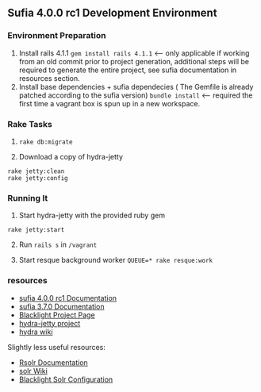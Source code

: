 ## Sufia 4.0.0 rc1 Development Environment

### Environment Preparation

1. Install rails 4.1.1 `gem install rails 4.1.1` <-- only applicable if working from an old commit prior to project generation, additional steps will be required to generate the entire project, see sufia documentation in resources section.
2. Install base dependencies + sufia dependecies ( The Gemfile is already patched according to the sufia version) `bundle install` <-- required the first time a vagrant box is spun up in a new workspace.

### Rake Tasks

1. `rake db:migrate`

2. Download a copy of hydra-jetty
```
rake jetty:clean
rake jetty:config
```

### Running It
1. Start hydra-jetty with the provided ruby gem
```
rake jetty:start
```

2. Run `rails s` in `/vagrant` 

3. Start resque background worker `QUEUE=* rake resque:work`

### resources
- [sufia 4.0.0 rc1 Documentation](https://github.com/projecthydra/sufia)
- [sufia 3.7.0 Documentation](http://rubydoc.info/gems/sufia/3.7.0/frames)
- [Blacklight Project Page](https://github.com/projectblacklight/blacklight)
- [hydra-jetty project](https://github.com/projecthydra/hydra-jetty)
- [hydra wiki](https://github.com/projecthydra/hydra/wiki)

Slightly less useful resources:  

- [Rsolr Documentation](https://github.com/rsolr/rsolr)
- [solr Wiki](https://wiki.apache.org/solr/FrontPage)
- [Blacklight Solr Configuration](https://github.com/projectblacklight/blacklight/wiki/Solr-Configuration)
